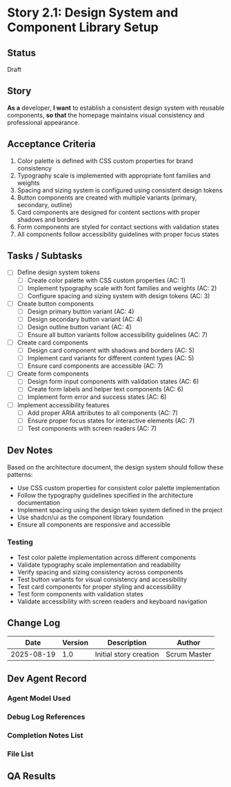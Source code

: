 # Story 2.1: Design System and Component Library Setup

## Status
Draft

## Story
**As a** developer,
**I want** to establish a consistent design system with reusable components,
**so that** the homepage maintains visual consistency and professional appearance.

## Acceptance Criteria
1. Color palette is defined with CSS custom properties for brand consistency
2. Typography scale is implemented with appropriate font families and weights
3. Spacing and sizing system is configured using consistent design tokens
4. Button components are created with multiple variants (primary, secondary, outline)
5. Card components are designed for content sections with proper shadows and borders
6. Form components are styled for contact sections with validation states
7. All components follow accessibility guidelines with proper focus states

## Tasks / Subtasks
- [ ] Define design system tokens
  - [ ] Create color palette with CSS custom properties (AC: 1)
  - [ ] Implement typography scale with font families and weights (AC: 2)
  - [ ] Configure spacing and sizing system with design tokens (AC: 3)
- [ ] Create button components
  - [ ] Design primary button variant (AC: 4)
  - [ ] Design secondary button variant (AC: 4)
  - [ ] Design outline button variant (AC: 4)
  - [ ] Ensure all button variants follow accessibility guidelines (AC: 7)
- [ ] Create card components
  - [ ] Design card component with shadows and borders (AC: 5)
  - [ ] Implement card variants for different content types (AC: 5)
  - [ ] Ensure card components are accessible (AC: 7)
- [ ] Create form components
  - [ ] Design form input components with validation states (AC: 6)
  - [ ] Create form labels and helper text components (AC: 6)
  - [ ] Implement form error and success states (AC: 6)
- [ ] Implement accessibility features
  - [ ] Add proper ARIA attributes to all components (AC: 7)
  - [ ] Ensure proper focus states for interactive elements (AC: 7)
  - [ ] Test components with screen readers (AC: 7)

## Dev Notes
Based on the architecture document, the design system should follow these patterns:
- Use CSS custom properties for consistent color palette implementation
- Follow the typography guidelines specified in the architecture documentation
- Implement spacing using the design token system defined in the project
- Use shadcn/ui as the component library foundation
- Ensure all components are responsive and accessible

### Testing
- Test color palette implementation across different components
- Validate typography scale implementation and readability
- Verify spacing and sizing consistency across components
- Test button variants for visual consistency and accessibility
- Test card components for proper styling and accessibility
- Test form components with validation states
- Validate accessibility with screen readers and keyboard navigation

## Change Log
| Date | Version | Description | Author |
|------|---------|-------------|--------|
| 2025-08-19 | 1.0 | Initial story creation | Scrum Master |

## Dev Agent Record

### Agent Model Used

### Debug Log References

### Completion Notes List

### File List

## QA Results